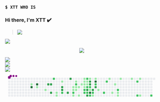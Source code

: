### `$ XTT WHO IS`

### Hi there, I'm XTT ✔️

> [![](https://visitcount.itsvg.in/api?id=lucthienphong1120&icon=0&color=6)](https://visitcount.itsvg.in/api?id=lucthienphong1120&icon=0&color=6)
<img src="https://user-images.githubusercontent.com/73097560/115834477-dbab4500-a447-11eb-908a-139a6edaec5c.gif">

<p align="center" color="#36BCF7FF"><img src="https://readme-typing-svg.herokuapp.com?lines=I'm+a+Security+Engineer;I'm+a+Full+Stack+Developer;I'm+a+Blogger"></p>

![](https://github-readme-stats.vercel.app/api?username=tongxuantrungvn&theme=default&hide_border=true&include_all_commits=true&count_private=false)<br/>
![](https://github-readme-streak-stats.herokuapp.com/?user=tongxuantrungvn&theme=default&hide_border=true)<br/>
![](https://github-readme-stats.vercel.app/api/top-langs/?username=tongxuantrungvn&theme=default&hide_border=true&include_all_commits=true&count_private=false&layout=compact)
<svg viewBox="-16 -32 880 192" width="880" height="192" xmlns="http://www.w3.org/2000/svg"><desc>Generated with https://github.com/Platane/snk</desc><style>@keyframes c0{2.92%{fill:var(--c1)}2.94%,to{fill:var(--ce)}}@keyframes c1{96.52%{fill:var(--c4)}96.54%,to{fill:var(--ce)}}@keyframes c2{95.72%{fill:var(--c4)}95.74%,to{fill:var(--ce)}}@keyframes c3{3.72%{fill:var(--c1)}3.74%,to{fill:var(--ce)}}@keyframes c4{4.79%{fill:var(--c1)}4.81%,to{fill:var(--ce)}}@keyframes c5{81.32%{fill:var(--c3)}81.34%,to{fill:var(--ce)}}@keyframes c6{81.06%{fill:var(--c3)}81.08%,to{fill:var(--ce)}}@keyframes c7{82.39%{fill:var(--c3)}82.41%,to{fill:var(--ce)}}@keyframes c8{65.86%{fill:var(--c2)}65.88%,to{fill:var(--ce)}}@keyframes c9{6.12%{fill:var(--c1)}6.14%,to{fill:var(--ce)}}@keyframes ca{6.39%{fill:var(--c1)}6.41%,to{fill:var(--ce)}}@keyframes cb{15.72%{fill:var(--c1)}15.74%,to{fill:var(--ce)}}@keyframes cc{79.72%{fill:var(--c3)}79.74%,to{fill:var(--ce)}}@keyframes cd{79.46%{fill:var(--c3)}79.48%,to{fill:var(--ce)}}@keyframes ce{63.72%{fill:var(--c2)}63.74%,to{fill:var(--ce)}}@keyframes cf{78.66%{fill:var(--c3)}78.68%,to{fill:var(--ce)}}@keyframes cg{85.59%{fill:var(--c3)}85.61%,to{fill:var(--ce)}}@keyframes ch{9.86%{fill:var(--c1)}9.88%,to{fill:var(--ce)}}@keyframes ci{10.12%{fill:var(--c1)}10.14%,to{fill:var(--ce)}}@keyframes cj{40.26%{fill:var(--c2)}40.28%,to{fill:var(--ce)}}@keyframes ck{7.99%{fill:var(--c1)}8.01%,to{fill:var(--ce)}}@keyframes cl{14.39%{fill:var(--c1)}14.41%,to{fill:var(--ce)}}@keyframes cm{41.32%{fill:var(--c2)}41.34%,to{fill:var(--ce)}}@keyframes cn{9.59%{fill:var(--c1)}9.61%,to{fill:var(--ce)}}@keyframes co{10.39%{fill:var(--c1)}10.41%,to{fill:var(--ce)}}@keyframes cp{9.32%{fill:var(--c1)}9.34%,to{fill:var(--ce)}}@keyframes cq{8.52%{fill:var(--c1)}8.54%,to{fill:var(--ce)}}@keyframes cr{13.59%{fill:var(--c1)}13.61%,to{fill:var(--ce)}}@keyframes cs{12.79%{fill:var(--c1)}12.81%,to{fill:var(--ce)}}@keyframes ct{12.52%{fill:var(--c1)}12.54%,to{fill:var(--ce)}}@keyframes cu{11.72%{fill:var(--c1)}11.74%,to{fill:var(--ce)}}@keyframes cv{11.46%{fill:var(--c1)}11.48%,to{fill:var(--ce)}}@keyframes cw{38.92%{fill:var(--c2)}38.94%,to{fill:var(--ce)}}@keyframes cx{39.19%{fill:var(--c2)}39.21%,to{fill:var(--ce)}}@keyframes cy{42.92%{fill:var(--c2)}42.94%,to{fill:var(--ce)}}@keyframes cz{12.26%{fill:var(--c1)}12.28%,to{fill:var(--ce)}}@keyframes c10{11.99%{fill:var(--c1)}12.01%,to{fill:var(--ce)}}@keyframes c11{38.39%{fill:var(--c2)}38.41%,to{fill:var(--ce)}}@keyframes c12{72.79%{fill:var(--c3)}72.81%,to{fill:var(--ce)}}@keyframes c13{72.52%{fill:var(--c2)}72.54%,to{fill:var(--ce)}}@keyframes c14{76.52%{fill:var(--c3)}76.54%,to{fill:var(--ce)}}@keyframes c15{19.19%{fill:var(--c1)}19.21%,to{fill:var(--ce)}}@keyframes c16{73.86%{fill:var(--c3)}73.88%,to{fill:var(--ce)}}@keyframes c17{73.59%{fill:var(--c3)}73.61%,to{fill:var(--ce)}}@keyframes c18{38.12%{fill:var(--c2)}38.14%,to{fill:var(--ce)}}@keyframes c19{70.39%{fill:var(--c1)}70.41%,to{fill:var(--ce)}}@keyframes c1a{89.86%{fill:var(--c4)}89.88%,to{fill:var(--ce)}}@keyframes c1b{45.86%{fill:var(--c2)}45.88%,to{fill:var(--ce)}}@keyframes c1c{70.66%{fill:var(--c3)}70.68%,to{fill:var(--ce)}}@keyframes c1d{33.59%{fill:var(--c2)}33.61%,to{fill:var(--ce)}}@keyframes c1e{33.32%{fill:var(--c1)}33.34%,to{fill:var(--ce)}}@keyframes c1f{19.72%{fill:var(--c1)}19.74%,to{fill:var(--ce)}}@keyframes c1g{88.26%{fill:var(--c4)}88.28%,to{fill:var(--ce)}}@keyframes c1h{37.32%{fill:var(--c2)}37.34%,to{fill:var(--ce)}}@keyframes c1i{74.92%{fill:var(--c3)}74.94%,to{fill:var(--ce)}}@keyframes c1j{32.26%{fill:var(--c1)}32.28%,to{fill:var(--ce)}}@keyframes c1k{34.66%{fill:var(--c2)}34.68%,to{fill:var(--ce)}}@keyframes c1l{35.99%{fill:var(--c2)}36.01%,to{fill:var(--ce)}}@keyframes c1m{21.06%{fill:var(--c1)}21.08%,to{fill:var(--ce)}}@keyframes c1n{29.06%{fill:var(--c1)}29.08%,to{fill:var(--ce)}}@keyframes c1o{30.12%{fill:var(--c1)}30.14%,to{fill:var(--ce)}}@keyframes c1p{49.06%{fill:var(--c2)}49.08%,to{fill:var(--ce)}}@keyframes c1q{28.52%{fill:var(--c1)}28.54%,to{fill:var(--ce)}}@keyframes c1r{28.26%{fill:var(--c1)}28.28%,to{fill:var(--ce)}}@keyframes c1s{22.12%{fill:var(--c1)}22.14%,to{fill:var(--ce)}}@keyframes c1t{23.19%{fill:var(--c1)}23.21%,to{fill:var(--ce)}}@keyframes c1u{55.46%{fill:var(--c2)}55.48%,to{fill:var(--ce)}}@keyframes c1v{51.46%{fill:var(--c2)}51.48%,to{fill:var(--ce)}}@keyframes c1w{23.99%{fill:var(--c1)}24.01%,to{fill:var(--ce)}}@keyframes c1x{25.59%{fill:var(--c1)}25.61%,to{fill:var(--ce)}}@keyframes c1y{52.79%{fill:var(--c2)}52.81%,to{fill:var(--ce)}}@keyframes u0{2.92%{transform:scale(0,1)}2.94%,3.72%{transform:scale(.03,1)}3.74%,4.79%{transform:scale(.06,1)}4.81%,6.12%{transform:scale(.09,1)}6.14%,6.39%{transform:scale(.12,1)}6.41%,7.99%{transform:scale(.15,1)}8.01%,8.52%{transform:scale(.18,1)}8.54%,9.32%{transform:scale(.21,1)}9.34%,9.59%{transform:scale(.24,1)}9.61%,9.86%{transform:scale(.26,1)}10.12%,9.88%{transform:scale(.29,1)}10.14%,10.39%{transform:scale(.32,1)}10.41%,11.46%{transform:scale(.35,1)}11.48%,11.72%{transform:scale(.38,1)}11.74%,11.99%{transform:scale(.41,1)}12.01%,12.26%{transform:scale(.44,1)}12.28%,12.52%{transform:scale(.47,1)}12.54%,12.79%{transform:scale(.5,1)}12.81%,13.59%{transform:scale(.53,1)}13.61%,14.39%{transform:scale(.56,1)}14.41%,15.72%{transform:scale(.59,1)}15.74%,19.19%{transform:scale(.62,1)}19.21%,19.72%{transform:scale(.65,1)}19.74%,21.06%{transform:scale(.68,1)}21.08%,22.12%{transform:scale(.71,1)}22.14%,23.19%{transform:scale(.74,1)}23.21%,23.99%{transform:scale(.76,1)}24.01%,25.59%{transform:scale(.79,1)}25.61%,28.26%{transform:scale(.82,1)}28.28%,28.52%{transform:scale(.85,1)}28.54%,29.06%{transform:scale(.88,1)}29.08%,30.12%{transform:scale(.91,1)}30.14%,32.26%{transform:scale(.94,1)}32.28%,33.32%{transform:scale(.97,1)}33.34%,to{transform:scale(1,1)}}@keyframes u1{33.59%{transform:scale(0,1)}33.61%,34.66%{transform:scale(.06,1)}34.68%,35.99%{transform:scale(.11,1)}36.01%,37.32%{transform:scale(.17,1)}37.34%,38.12%{transform:scale(.22,1)}38.14%,38.39%{transform:scale(.28,1)}38.41%,38.92%{transform:scale(.33,1)}38.94%,39.19%{transform:scale(.39,1)}39.21%,40.26%{transform:scale(.44,1)}40.28%,41.32%{transform:scale(.5,1)}41.34%,42.92%{transform:scale(.56,1)}42.94%,45.86%{transform:scale(.61,1)}45.88%,49.06%{transform:scale(.67,1)}49.08%,51.46%{transform:scale(.72,1)}51.48%,52.79%{transform:scale(.78,1)}52.81%,55.46%{transform:scale(.83,1)}55.48%,63.72%{transform:scale(.89,1)}63.74%,65.86%{transform:scale(.94,1)}65.88%,to{transform:scale(1,1)}}@keyframes u2{70.39%{transform:scale(0,1)}70.41%,to{transform:scale(1,1)}}@keyframes u3{70.66%{transform:scale(0,1)}70.68%,to{transform:scale(1,1)}}@keyframes u4{72.52%{transform:scale(0,1)}72.54%,to{transform:scale(1,1)}}@keyframes u5{72.79%{transform:scale(0,1)}72.81%,73.59%{transform:scale(.08,1)}73.61%,73.86%{transform:scale(.17,1)}73.88%,74.92%{transform:scale(.25,1)}74.94%,76.52%{transform:scale(.33,1)}76.54%,78.66%{transform:scale(.42,1)}78.68%,79.46%{transform:scale(.5,1)}79.48%,79.72%{transform:scale(.58,1)}79.74%,81.06%{transform:scale(.67,1)}81.08%,81.32%{transform:scale(.75,1)}81.34%,82.39%{transform:scale(.83,1)}82.41%,85.59%{transform:scale(.92,1)}85.61%,to{transform:scale(1,1)}}@keyframes u6{88.26%{transform:scale(0,1)}88.28%,89.86%{transform:scale(.25,1)}89.88%,95.72%{transform:scale(.5,1)}95.74%,96.52%{transform:scale(.75,1)}96.54%,to{transform:scale(1,1)}}@keyframes s0{0%,99.73%{transform:translate(0,-16px)}.27%{transform:translate(0,0)}2.4%{transform:translate(128px,0)}2.93%,96.27%{transform:translate(128px,32px)}3.2%{transform:translate(144px,32px)}3.47%{transform:translate(144px,48px)}4.53%{transform:translate(208px,48px)}4.8%{transform:translate(208px,64px)}5.87%{transform:translate(272px,64px)}6.4%{transform:translate(272px,96px)}8.53%{transform:translate(400px,96px)}9.33%{transform:translate(400px,48px)}9.87%{transform:translate(368px,48px)}10.13%,40.53%{transform:translate(368px,64px)}10.93%{transform:translate(416px,64px)}11.2%{transform:translate(416px,48px)}11.47%,38.67%,71.73%{transform:translate(432px,48px)}11.73%{transform:translate(432px,32px)}12%,42.4%,90.93%{transform:translate(448px,32px)}12.27%{transform:translate(448px,16px)}12.53%{transform:translate(432px,16px)}12.8%,43.2%{transform:translate(432px,0)}13.07%{transform:translate(416px,0)}13.6%{transform:translate(416px,32px)}13.87%{transform:translate(400px,32px)}14.13%{transform:translate(400px,16px)}15.73%{transform:translate(304px,16px)}16%{transform:translate(304px,0)}16.53%{transform:translate(336px,0)}16.8%{transform:translate(336px,-16px)}18.93%{transform:translate(464px,-16px)}19.2%{transform:translate(464px,0)}24%{transform:translate(752px,0)}25.87%{transform:translate(752px,112px)}26.4%{transform:translate(720px,112px)}26.67%{transform:translate(720px,96px)}28.27%,48.53%{transform:translate(624px,96px)}28.53%{transform:translate(624px,80px)}29.07%{transform:translate(592px,80px)}29.33%{transform:translate(592px,64px)}29.6%{transform:translate(608px,64px)}30.13%{transform:translate(608px,32px)}31.73%,37.07%,59.47%{transform:translate(512px,32px)}32.27%{transform:translate(512px,64px)}32.53%{transform:translate(496px,64px)}33.07%{transform:translate(496px,96px)}33.33%{transform:translate(480px,96px)}33.6%{transform:translate(480px,80px)}34.93%{transform:translate(560px,80px)}36%{transform:translate(560px,16px)}36.8%,59.2%{transform:translate(512px,16px)}37.6%,60%,74.4%{transform:translate(480px,32px)}37.87%,60.27%,70.93%{transform:translate(480px,48px)}39.2%,72.27%,77.07%{transform:translate(432px,80px)}40.27%{transform:translate(368px,80px)}40.8%{transform:translate(384px,64px)}41.33%{transform:translate(384px,32px)}42.93%{transform:translate(448px,0)}45.07%{transform:translate(432px,112px)}45.6%{transform:translate(464px,112px)}45.87%{transform:translate(464px,96px)}49.07%{transform:translate(624px,64px)}50.93%{transform:translate(736px,64px)}51.47%{transform:translate(736px,96px)}52.8%{transform:translate(816px,96px)}54.13%{transform:translate(816px,16px)}62.93%,67.73%{transform:translate(320px,48px)}63.47%{transform:translate(320px,80px)}64%{transform:translate(288px,80px)}65.33%{transform:translate(288px,0)}65.87%{transform:translate(256px,0)}66.4%{transform:translate(256px,32px)}67.47%{transform:translate(320px,32px)}70.13%{transform:translate(464px,48px)}70.4%,73.07%{transform:translate(464px,64px)}70.67%{transform:translate(480px,64px)}72.53%,90.13%{transform:translate(448px,80px)}72.8%{transform:translate(448px,64px)}73.87%,88.8%{transform:translate(464px,16px)}74.13%{transform:translate(480px,16px)}74.67%{transform:translate(496px,32px)}74.93%{transform:translate(496px,48px)}75.73%{transform:translate(448px,48px)}76.53%{transform:translate(448px,96px)}76.8%{transform:translate(432px,96px)}78.67%{transform:translate(336px,80px)}78.93%{transform:translate(336px,64px)}79.47%{transform:translate(304px,64px)}80%{transform:translate(304px,32px)}81.33%{transform:translate(224px,32px)}81.6%{transform:translate(224px,48px)}81.87%{transform:translate(240px,48px)}82.4%{transform:translate(240px,80px)}84.27%{transform:translate(352px,80px)}85.6%{transform:translate(352px,0)}88%{transform:translate(496px,0)}88.27%{transform:translate(496px,16px)}89.87%{transform:translate(464px,80px)}96.53%{transform:translate(128px,48px)}96.8%{transform:translate(112px,48px)}97.6%{transform:translate(112px,0)}98.4%{transform:translate(64px,0)}98.67%{transform:translate(64px,-16px)}}@keyframes s1{0%,99.73%{transform:translate(16px,-16px)}.27%{transform:translate(0,-16px)}.53%{transform:translate(0,0)}2.67%{transform:translate(128px,0)}3.2%,96.53%{transform:translate(128px,32px)}3.47%{transform:translate(144px,32px)}3.73%{transform:translate(144px,48px)}4.8%{transform:translate(208px,48px)}5.07%{transform:translate(208px,64px)}6.13%{transform:translate(272px,64px)}6.67%{transform:translate(272px,96px)}8.8%{transform:translate(400px,96px)}9.6%{transform:translate(400px,48px)}10.13%{transform:translate(368px,48px)}10.4%,40.8%{transform:translate(368px,64px)}11.2%{transform:translate(416px,64px)}11.47%{transform:translate(416px,48px)}11.73%,38.93%,72%{transform:translate(432px,48px)}12%{transform:translate(432px,32px)}12.27%,42.67%,91.2%{transform:translate(448px,32px)}12.53%{transform:translate(448px,16px)}12.8%{transform:translate(432px,16px)}13.07%,43.47%{transform:translate(432px,0)}13.33%{transform:translate(416px,0)}13.87%{transform:translate(416px,32px)}14.13%{transform:translate(400px,32px)}14.4%{transform:translate(400px,16px)}16%{transform:translate(304px,16px)}16.27%{transform:translate(304px,0)}16.8%{transform:translate(336px,0)}17.07%{transform:translate(336px,-16px)}19.2%{transform:translate(464px,-16px)}19.47%{transform:translate(464px,0)}24.27%{transform:translate(752px,0)}26.13%{transform:translate(752px,112px)}26.67%{transform:translate(720px,112px)}26.93%{transform:translate(720px,96px)}28.53%,48.8%{transform:translate(624px,96px)}28.8%{transform:translate(624px,80px)}29.33%{transform:translate(592px,80px)}29.6%{transform:translate(592px,64px)}29.87%{transform:translate(608px,64px)}30.4%{transform:translate(608px,32px)}32%,37.33%,59.73%{transform:translate(512px,32px)}32.53%{transform:translate(512px,64px)}32.8%{transform:translate(496px,64px)}33.33%{transform:translate(496px,96px)}33.6%{transform:translate(480px,96px)}33.87%{transform:translate(480px,80px)}35.2%{transform:translate(560px,80px)}36.27%{transform:translate(560px,16px)}37.07%,59.47%{transform:translate(512px,16px)}37.87%,60.27%,74.67%{transform:translate(480px,32px)}38.13%,60.53%,71.2%{transform:translate(480px,48px)}39.47%,72.53%,77.33%{transform:translate(432px,80px)}40.53%{transform:translate(368px,80px)}41.07%{transform:translate(384px,64px)}41.6%{transform:translate(384px,32px)}43.2%{transform:translate(448px,0)}45.33%{transform:translate(432px,112px)}45.87%{transform:translate(464px,112px)}46.13%{transform:translate(464px,96px)}49.33%{transform:translate(624px,64px)}51.2%{transform:translate(736px,64px)}51.73%{transform:translate(736px,96px)}53.07%{transform:translate(816px,96px)}54.4%{transform:translate(816px,16px)}63.2%,68%{transform:translate(320px,48px)}63.73%{transform:translate(320px,80px)}64.27%{transform:translate(288px,80px)}65.6%{transform:translate(288px,0)}66.13%{transform:translate(256px,0)}66.67%{transform:translate(256px,32px)}67.73%{transform:translate(320px,32px)}70.4%{transform:translate(464px,48px)}70.67%,73.33%{transform:translate(464px,64px)}70.93%{transform:translate(480px,64px)}72.8%,90.4%{transform:translate(448px,80px)}73.07%{transform:translate(448px,64px)}74.13%,89.07%{transform:translate(464px,16px)}74.4%{transform:translate(480px,16px)}74.93%{transform:translate(496px,32px)}75.2%{transform:translate(496px,48px)}76%{transform:translate(448px,48px)}76.8%{transform:translate(448px,96px)}77.07%{transform:translate(432px,96px)}78.93%{transform:translate(336px,80px)}79.2%{transform:translate(336px,64px)}79.73%{transform:translate(304px,64px)}80.27%{transform:translate(304px,32px)}81.6%{transform:translate(224px,32px)}81.87%{transform:translate(224px,48px)}82.13%{transform:translate(240px,48px)}82.67%{transform:translate(240px,80px)}84.53%{transform:translate(352px,80px)}85.87%{transform:translate(352px,0)}88.27%{transform:translate(496px,0)}88.53%{transform:translate(496px,16px)}90.13%{transform:translate(464px,80px)}96.8%{transform:translate(128px,48px)}97.07%{transform:translate(112px,48px)}97.87%{transform:translate(112px,0)}98.67%{transform:translate(64px,0)}98.93%{transform:translate(64px,-16px)}}@keyframes s2{0%,99.73%{transform:translate(32px,-16px)}.53%{transform:translate(0,-16px)}.8%{transform:translate(0,0)}2.93%{transform:translate(128px,0)}3.47%,96.8%{transform:translate(128px,32px)}3.73%{transform:translate(144px,32px)}4%{transform:translate(144px,48px)}5.07%{transform:translate(208px,48px)}5.33%{transform:translate(208px,64px)}6.4%{transform:translate(272px,64px)}6.93%{transform:translate(272px,96px)}9.07%{transform:translate(400px,96px)}9.87%{transform:translate(400px,48px)}10.4%{transform:translate(368px,48px)}10.67%,41.07%{transform:translate(368px,64px)}11.47%{transform:translate(416px,64px)}11.73%{transform:translate(416px,48px)}12%,39.2%,72.27%{transform:translate(432px,48px)}12.27%{transform:translate(432px,32px)}12.53%,42.93%,91.47%{transform:translate(448px,32px)}12.8%{transform:translate(448px,16px)}13.07%{transform:translate(432px,16px)}13.33%,43.73%{transform:translate(432px,0)}13.6%{transform:translate(416px,0)}14.13%{transform:translate(416px,32px)}14.4%{transform:translate(400px,32px)}14.67%{transform:translate(400px,16px)}16.27%{transform:translate(304px,16px)}16.53%{transform:translate(304px,0)}17.07%{transform:translate(336px,0)}17.33%{transform:translate(336px,-16px)}19.47%{transform:translate(464px,-16px)}19.73%{transform:translate(464px,0)}24.53%{transform:translate(752px,0)}26.4%{transform:translate(752px,112px)}26.93%{transform:translate(720px,112px)}27.2%{transform:translate(720px,96px)}28.8%,49.07%{transform:translate(624px,96px)}29.07%{transform:translate(624px,80px)}29.6%{transform:translate(592px,80px)}29.87%{transform:translate(592px,64px)}30.13%{transform:translate(608px,64px)}30.67%{transform:translate(608px,32px)}32.27%,37.6%,60%{transform:translate(512px,32px)}32.8%{transform:translate(512px,64px)}33.07%{transform:translate(496px,64px)}33.6%{transform:translate(496px,96px)}33.87%{transform:translate(480px,96px)}34.13%{transform:translate(480px,80px)}35.47%{transform:translate(560px,80px)}36.53%{transform:translate(560px,16px)}37.33%,59.73%{transform:translate(512px,16px)}38.13%,60.53%,74.93%{transform:translate(480px,32px)}38.4%,60.8%,71.47%{transform:translate(480px,48px)}39.73%,72.8%,77.6%{transform:translate(432px,80px)}40.8%{transform:translate(368px,80px)}41.33%{transform:translate(384px,64px)}41.87%{transform:translate(384px,32px)}43.47%{transform:translate(448px,0)}45.6%{transform:translate(432px,112px)}46.13%{transform:translate(464px,112px)}46.4%{transform:translate(464px,96px)}49.6%{transform:translate(624px,64px)}51.47%{transform:translate(736px,64px)}52%{transform:translate(736px,96px)}53.33%{transform:translate(816px,96px)}54.67%{transform:translate(816px,16px)}63.47%,68.27%{transform:translate(320px,48px)}64%{transform:translate(320px,80px)}64.53%{transform:translate(288px,80px)}65.87%{transform:translate(288px,0)}66.4%{transform:translate(256px,0)}66.93%{transform:translate(256px,32px)}68%{transform:translate(320px,32px)}70.67%{transform:translate(464px,48px)}70.93%,73.6%{transform:translate(464px,64px)}71.2%{transform:translate(480px,64px)}73.07%,90.67%{transform:translate(448px,80px)}73.33%{transform:translate(448px,64px)}74.4%,89.33%{transform:translate(464px,16px)}74.67%{transform:translate(480px,16px)}75.2%{transform:translate(496px,32px)}75.47%{transform:translate(496px,48px)}76.27%{transform:translate(448px,48px)}77.07%{transform:translate(448px,96px)}77.33%{transform:translate(432px,96px)}79.2%{transform:translate(336px,80px)}79.47%{transform:translate(336px,64px)}80%{transform:translate(304px,64px)}80.53%{transform:translate(304px,32px)}81.87%{transform:translate(224px,32px)}82.13%{transform:translate(224px,48px)}82.4%{transform:translate(240px,48px)}82.93%{transform:translate(240px,80px)}84.8%{transform:translate(352px,80px)}86.13%{transform:translate(352px,0)}88.53%{transform:translate(496px,0)}88.8%{transform:translate(496px,16px)}90.4%{transform:translate(464px,80px)}97.07%{transform:translate(128px,48px)}97.33%{transform:translate(112px,48px)}98.13%{transform:translate(112px,0)}98.93%{transform:translate(64px,0)}99.2%{transform:translate(64px,-16px)}}@keyframes s3{0%,99.73%{transform:translate(48px,-16px)}.8%{transform:translate(0,-16px)}1.07%{transform:translate(0,0)}3.2%{transform:translate(128px,0)}3.73%,97.07%{transform:translate(128px,32px)}4%{transform:translate(144px,32px)}4.27%{transform:translate(144px,48px)}5.33%{transform:translate(208px,48px)}5.6%{transform:translate(208px,64px)}6.67%{transform:translate(272px,64px)}7.2%{transform:translate(272px,96px)}9.33%{transform:translate(400px,96px)}10.13%{transform:translate(400px,48px)}10.67%{transform:translate(368px,48px)}10.93%,41.33%{transform:translate(368px,64px)}11.73%{transform:translate(416px,64px)}12%{transform:translate(416px,48px)}12.27%,39.47%,72.53%{transform:translate(432px,48px)}12.53%{transform:translate(432px,32px)}12.8%,43.2%,91.73%{transform:translate(448px,32px)}13.07%{transform:translate(448px,16px)}13.33%{transform:translate(432px,16px)}13.6%,44%{transform:translate(432px,0)}13.87%{transform:translate(416px,0)}14.4%{transform:translate(416px,32px)}14.67%{transform:translate(400px,32px)}14.93%{transform:translate(400px,16px)}16.53%{transform:translate(304px,16px)}16.8%{transform:translate(304px,0)}17.33%{transform:translate(336px,0)}17.6%{transform:translate(336px,-16px)}19.73%{transform:translate(464px,-16px)}20%{transform:translate(464px,0)}24.8%{transform:translate(752px,0)}26.67%{transform:translate(752px,112px)}27.2%{transform:translate(720px,112px)}27.47%{transform:translate(720px,96px)}29.07%,49.33%{transform:translate(624px,96px)}29.33%{transform:translate(624px,80px)}29.87%{transform:translate(592px,80px)}30.13%{transform:translate(592px,64px)}30.4%{transform:translate(608px,64px)}30.93%{transform:translate(608px,32px)}32.53%,37.87%,60.27%{transform:translate(512px,32px)}33.07%{transform:translate(512px,64px)}33.33%{transform:translate(496px,64px)}33.87%{transform:translate(496px,96px)}34.13%{transform:translate(480px,96px)}34.4%{transform:translate(480px,80px)}35.73%{transform:translate(560px,80px)}36.8%{transform:translate(560px,16px)}37.6%,60%{transform:translate(512px,16px)}38.4%,60.8%,75.2%{transform:translate(480px,32px)}38.67%,61.07%,71.73%{transform:translate(480px,48px)}40%,73.07%,77.87%{transform:translate(432px,80px)}41.07%{transform:translate(368px,80px)}41.6%{transform:translate(384px,64px)}42.13%{transform:translate(384px,32px)}43.73%{transform:translate(448px,0)}45.87%{transform:translate(432px,112px)}46.4%{transform:translate(464px,112px)}46.67%{transform:translate(464px,96px)}49.87%{transform:translate(624px,64px)}51.73%{transform:translate(736px,64px)}52.27%{transform:translate(736px,96px)}53.6%{transform:translate(816px,96px)}54.93%{transform:translate(816px,16px)}63.73%,68.53%{transform:translate(320px,48px)}64.27%{transform:translate(320px,80px)}64.8%{transform:translate(288px,80px)}66.13%{transform:translate(288px,0)}66.67%{transform:translate(256px,0)}67.2%{transform:translate(256px,32px)}68.27%{transform:translate(320px,32px)}70.93%{transform:translate(464px,48px)}71.2%,73.87%{transform:translate(464px,64px)}71.47%{transform:translate(480px,64px)}73.33%,90.93%{transform:translate(448px,80px)}73.6%{transform:translate(448px,64px)}74.67%,89.6%{transform:translate(464px,16px)}74.93%{transform:translate(480px,16px)}75.47%{transform:translate(496px,32px)}75.73%{transform:translate(496px,48px)}76.53%{transform:translate(448px,48px)}77.33%{transform:translate(448px,96px)}77.6%{transform:translate(432px,96px)}79.47%{transform:translate(336px,80px)}79.73%{transform:translate(336px,64px)}80.27%{transform:translate(304px,64px)}80.8%{transform:translate(304px,32px)}82.13%{transform:translate(224px,32px)}82.4%{transform:translate(224px,48px)}82.67%{transform:translate(240px,48px)}83.2%{transform:translate(240px,80px)}85.07%{transform:translate(352px,80px)}86.4%{transform:translate(352px,0)}88.8%{transform:translate(496px,0)}89.07%{transform:translate(496px,16px)}90.67%{transform:translate(464px,80px)}97.33%{transform:translate(128px,48px)}97.6%{transform:translate(112px,48px)}98.4%{transform:translate(112px,0)}99.2%{transform:translate(64px,0)}99.47%{transform:translate(64px,-16px)}}:root{--cb:#1b1f230a;--cs:purple;--ce:#ebedf0;--c0:#ebedf0;--c1:#9be9a8;--c2:#40c463;--c3:#30a14e;--c4:#216e39}@media (prefers-color-scheme:dark){:root{--cb:#1b1f230a;--cs:purple;--ce:#161b22;--c1:#01311f;--c2:#034525;--c3:#0f6d31;--c4:#00c647}}.c{shape-rendering:geometricPrecision;fill:var(--ce);stroke-width:1px;stroke:var(--cb);animation:none 37500ms linear infinite}.c.c0{fill:var(--c1);animation-name:c0}.c.c1,.c.c2{fill:var(--c4);animation-name:c1}.c.c2{animation-name:c2}.c.c3,.c.c4{fill:var(--c1);animation-name:c3}.c.c4{animation-name:c4}.c.c5,.c.c6,.c.c7{fill:var(--c3);animation-name:c5}.c.c6,.c.c7{animation-name:c6}.c.c7{animation-name:c7}.c.c8{fill:var(--c2);animation-name:c8}.c.c9,.c.ca,.c.cb{fill:var(--c1);animation-name:c9}.c.ca,.c.cb{animation-name:ca}.c.cb{animation-name:cb}.c.cc,.c.cd{fill:var(--c3);animation-name:cc}.c.cd{animation-name:cd}.c.ce{fill:var(--c2);animation-name:ce}.c.cf,.c.cg{fill:var(--c3);animation-name:cf}.c.cg{animation-name:cg}.c.ch,.c.ci{fill:var(--c1);animation-name:ch}.c.ci{animation-name:ci}.c.cj{fill:var(--c2);animation-name:cj}.c.ck,.c.cl{fill:var(--c1);animation-name:ck}.c.cl{animation-name:cl}.c.cm{fill:var(--c2);animation-name:cm}.c.cn,.c.co,.c.cp{fill:var(--c1);animation-name:cn}.c.co,.c.cp{animation-name:co}.c.cp{animation-name:cp}.c.cq,.c.cr,.c.cs{fill:var(--c1);animation-name:cq}.c.cr,.c.cs{animation-name:cr}.c.cs{animation-name:cs}.c.ct,.c.cu,.c.cv{fill:var(--c1);animation-name:ct}.c.cu,.c.cv{animation-name:cu}.c.cv{animation-name:cv}.c.cw,.c.cx,.c.cy{fill:var(--c2);animation-name:cw}.c.cx,.c.cy{animation-name:cx}.c.cy{animation-name:cy}.c.c10,.c.cz{fill:var(--c1);animation-name:cz}.c.c10{animation-name:c10}.c.c11{fill:var(--c2);animation-name:c11}.c.c12{fill:var(--c3);animation-name:c12}.c.c13{fill:var(--c2);animation-name:c13}.c.c14{fill:var(--c3);animation-name:c14}.c.c15{fill:var(--c1);animation-name:c15}.c.c16,.c.c17{fill:var(--c3);animation-name:c16}.c.c17{animation-name:c17}.c.c18{fill:var(--c2);animation-name:c18}.c.c19{fill:var(--c1);animation-name:c19}.c.c1a{fill:var(--c4);animation-name:c1a}.c.c1b{fill:var(--c2);animation-name:c1b}.c.c1c{fill:var(--c3);animation-name:c1c}.c.c1d{fill:var(--c2);animation-name:c1d}.c.c1e,.c.c1f{fill:var(--c1);animation-name:c1e}.c.c1f{animation-name:c1f}.c.c1g{fill:var(--c4);animation-name:c1g}.c.c1h{fill:var(--c2);animation-name:c1h}.c.c1i{fill:var(--c3);animation-name:c1i}.c.c1j{fill:var(--c1);animation-name:c1j}.c.c1k,.c.c1l{fill:var(--c2);animation-name:c1k}.c.c1l{animation-name:c1l}.c.c1m,.c.c1n,.c.c1o{fill:var(--c1);animation-name:c1m}.c.c1n,.c.c1o{animation-name:c1n}.c.c1o{animation-name:c1o}.c.c1p{fill:var(--c2);animation-name:c1p}.c.c1q{fill:var(--c1);animation-name:c1q}.c.c1r,.c.c1s,.c.c1t{fill:var(--c1);animation-name:c1r}.c.c1s,.c.c1t{animation-name:c1s}.c.c1t{animation-name:c1t}.c.c1u,.c.c1v{fill:var(--c2);animation-name:c1u}.c.c1v{animation-name:c1v}.c.c1w,.c.c1x{fill:var(--c1);animation-name:c1w}.c.c1x{animation-name:c1x}.c.c1y{fill:var(--c2);animation-name:c1y}.s,.u{animation:none linear 37500ms infinite}.u,.u.u0{transform-origin:0 0}.u{transform:scale(0,1)}.u.u0{fill:var(--c1);animation-name:u0}.u.u1{fill:var(--c2);animation-name:u1;transform-origin:406.1px 0}.u.u2{fill:var(--c1);animation-name:u2;transform-origin:621.1px 0}.u.u3{fill:var(--c3);animation-name:u3;transform-origin:633px 0}.u.u4{fill:var(--c2);animation-name:u4;transform-origin:645px 0}.u.u5{fill:var(--c3);animation-name:u5;transform-origin:656.9px 0}.u.u6{fill:var(--c4);animation-name:u6;transform-origin:800.2px 0}.s{shape-rendering:geometricPrecision;fill:var(--cs)}.s.s0{transform:translate(0,-16px);animation-name:s0}.s.s1{transform:translate(16px,-16px);animation-name:s1}.s.s2{transform:translate(32px,-16px);animation-name:s2}.s.s3{transform:translate(48px,-16px);animation-name:s3}</style><rect class="c" x="2" y="2" rx="2" ry="2" width="12" height="12"/><rect class="c" x="2" y="18" rx="2" ry="2" width="12" height="12"/><rect class="c" x="2" y="34" rx="2" ry="2" width="12" height="12"/><rect class="c" x="2" y="50" rx="2" ry="2" width="12" height="12"/><rect class="c" x="2" y="66" rx="2" ry="2" width="12" height="12"/><rect class="c" x="2" y="82" rx="2" ry="2" width="12" height="12"/><rect class="c" x="2" y="98" rx="2" ry="2" width="12" height="12"/><rect class="c" x="18" y="2" rx="2" ry="2" width="12" height="12"/><rect class="c" x="18" y="18" rx="2" ry="2" width="12" height="12"/><rect class="c" x="18" y="34" rx="2" ry="2" width="12" height="12"/><rect class="c" x="18" y="50" rx="2" ry="2" width="12" height="12"/><rect class="c" x="18" y="66" rx="2" ry="2" width="12" height="12"/><rect class="c" x="18" y="82" rx="2" ry="2" width="12" height="12"/><rect class="c" x="18" y="98" rx="2" ry="2" width="12" height="12"/><rect class="c" x="34" y="2" rx="2" ry="2" width="12" height="12"/><rect class="c" x="34" y="18" rx="2" ry="2" width="12" height="12"/><rect class="c" x="34" y="34" rx="2" ry="2" width="12" height="12"/><rect class="c" x="34" y="50" rx="2" ry="2" width="12" height="12"/><rect class="c" x="34" y="66" rx="2" ry="2" width="12" height="12"/><rect class="c" x="34" y="82" rx="2" ry="2" width="12" height="12"/><rect class="c" x="34" y="98" rx="2" ry="2" width="12" height="12"/><rect class="c" x="50" y="2" rx="2" ry="2" width="12" height="12"/><rect class="c" x="50" y="18" rx="2" ry="2" width="12" height="12"/><rect class="c" x="50" y="34" rx="2" ry="2" width="12" height="12"/><rect class="c" x="50" y="50" rx="2" ry="2" width="12" height="12"/><rect class="c" x="50" y="66" rx="2" ry="2" width="12" height="12"/><rect class="c" x="50" y="82" rx="2" ry="2" width="12" height="12"/><rect class="c" x="50" y="98" rx="2" ry="2" width="12" height="12"/><rect class="c" x="66" y="2" rx="2" ry="2" width="12" height="12"/><rect class="c" x="66" y="18" rx="2" ry="2" width="12" height="12"/><rect class="c" x="66" y="34" rx="2" ry="2" width="12" height="12"/><rect class="c" x="66" y="50" rx="2" ry="2" width="12" height="12"/><rect class="c" x="66" y="66" rx="2" ry="2" width="12" height="12"/><rect class="c" x="66" y="82" rx="2" ry="2" width="12" height="12"/><rect class="c" x="66" y="98" rx="2" ry="2" width="12" height="12"/><rect class="c" x="82" y="2" rx="2" ry="2" width="12" height="12"/><rect class="c" x="82" y="18" rx="2" ry="2" width="12" height="12"/><rect class="c" x="82" y="34" rx="2" ry="2" width="12" height="12"/><rect class="c" x="82" y="50" rx="2" ry="2" width="12" height="12"/><rect class="c" x="82" y="66" rx="2" ry="2" width="12" height="12"/><rect class="c" x="82" y="82" rx="2" ry="2" width="12" height="12"/><rect class="c" x="82" y="98" rx="2" ry="2" width="12" height="12"/><rect class="c" x="98" y="2" rx="2" ry="2" width="12" height="12"/><rect class="c" x="98" y="18" rx="2" ry="2" width="12" height="12"/><rect class="c" x="98" y="34" rx="2" ry="2" width="12" height="12"/><rect class="c" x="98" y="50" rx="2" ry="2" width="12" height="12"/><rect class="c" x="98" y="66" rx="2" ry="2" width="12" height="12"/><rect class="c" x="98" y="82" rx="2" ry="2" width="12" height="12"/><rect class="c" x="98" y="98" rx="2" ry="2" width="12" height="12"/><rect class="c" x="114" y="2" rx="2" ry="2" width="12" height="12"/><rect class="c" x="114" y="18" rx="2" ry="2" width="12" height="12"/><rect class="c" x="114" y="34" rx="2" ry="2" width="12" height="12"/><rect class="c" x="114" y="50" rx="2" ry="2" width="12" height="12"/><rect class="c" x="114" y="66" rx="2" ry="2" width="12" height="12"/><rect class="c" x="114" y="82" rx="2" ry="2" width="12" height="12"/><rect class="c" x="114" y="98" rx="2" ry="2" width="12" height="12"/><rect class="c" x="130" y="2" rx="2" ry="2" width="12" height="12"/><rect class="c" x="130" y="18" rx="2" ry="2" width="12" height="12"/><rect class="c c0" x="130" y="34" rx="2" ry="2" width="12" height="12"/><rect class="c c1" x="130" y="50" rx="2" ry="2" width="12" height="12"/><rect class="c" x="130" y="66" rx="2" ry="2" width="12" height="12"/><rect class="c" x="130" y="82" rx="2" ry="2" width="12" height="12"/><rect class="c" x="130" y="98" rx="2" ry="2" width="12" height="12"/><rect class="c" x="146" y="2" rx="2" ry="2" width="12" height="12"/><rect class="c" x="146" y="18" rx="2" ry="2" width="12" height="12"/><rect class="c" x="146" y="34" rx="2" ry="2" width="12" height="12"/><rect class="c" x="146" y="50" rx="2" ry="2" width="12" height="12"/><rect class="c" x="146" y="66" rx="2" ry="2" width="12" height="12"/><rect class="c" x="146" y="82" rx="2" ry="2" width="12" height="12"/><rect class="c" x="146" y="98" rx="2" ry="2" width="12" height="12"/><rect class="c" x="162" y="2" rx="2" ry="2" width="12" height="12"/><rect class="c" x="162" y="18" rx="2" ry="2" width="12" height="12"/><rect class="c c2" x="162" y="34" rx="2" ry="2" width="12" height="12"/><rect class="c c3" x="162" y="50" rx="2" ry="2" width="12" height="12"/><rect class="c" x="162" y="66" rx="2" ry="2" width="12" height="12"/><rect class="c" x="162" y="82" rx="2" ry="2" width="12" height="12"/><rect class="c" x="162" y="98" rx="2" ry="2" width="12" height="12"/><rect class="c" x="178" y="2" rx="2" ry="2" width="12" height="12"/><rect class="c" x="178" y="18" rx="2" ry="2" width="12" height="12"/><rect class="c" x="178" y="34" rx="2" ry="2" width="12" height="12"/><rect class="c" x="178" y="50" rx="2" ry="2" width="12" height="12"/><rect class="c" x="178" y="66" rx="2" ry="2" width="12" height="12"/><rect class="c" x="178" y="82" rx="2" ry="2" width="12" height="12"/><rect class="c" x="178" y="98" rx="2" ry="2" width="12" height="12"/><rect class="c" x="194" y="2" rx="2" ry="2" width="12" height="12"/><rect class="c" x="194" y="18" rx="2" ry="2" width="12" height="12"/><rect class="c" x="194" y="34" rx="2" ry="2" width="12" height="12"/><rect class="c" x="194" y="50" rx="2" ry="2" width="12" height="12"/><rect class="c" x="194" y="66" rx="2" ry="2" width="12" height="12"/><rect class="c" x="194" y="82" rx="2" ry="2" width="12" height="12"/><rect class="c" x="194" y="98" rx="2" ry="2" width="12" height="12"/><rect class="c" x="210" y="2" rx="2" ry="2" width="12" height="12"/><rect class="c" x="210" y="18" rx="2" ry="2" width="12" height="12"/><rect class="c" x="210" y="34" rx="2" ry="2" width="12" height="12"/><rect class="c" x="210" y="50" rx="2" ry="2" width="12" height="12"/><rect class="c c4" x="210" y="66" rx="2" ry="2" width="12" height="12"/><rect class="c" x="210" y="82" rx="2" ry="2" width="12" height="12"/><rect class="c" x="210" y="98" rx="2" ry="2" width="12" height="12"/><rect class="c" x="226" y="2" rx="2" ry="2" width="12" height="12"/><rect class="c" x="226" y="18" rx="2" ry="2" width="12" height="12"/><rect class="c c5" x="226" y="34" rx="2" ry="2" width="12" height="12"/><rect class="c" x="226" y="50" rx="2" ry="2" width="12" height="12"/><rect class="c" x="226" y="66" rx="2" ry="2" width="12" height="12"/><rect class="c" x="226" y="82" rx="2" ry="2" width="12" height="12"/><rect class="c" x="226" y="98" rx="2" ry="2" width="12" height="12"/><rect class="c" x="242" y="2" rx="2" ry="2" width="12" height="12"/><rect class="c" x="242" y="18" rx="2" ry="2" width="12" height="12"/><rect class="c c6" x="242" y="34" rx="2" ry="2" width="12" height="12"/><rect class="c" x="242" y="50" rx="2" ry="2" width="12" height="12"/><rect class="c" x="242" y="66" rx="2" ry="2" width="12" height="12"/><rect class="c c7" x="242" y="82" rx="2" ry="2" width="12" height="12"/><rect class="c" x="242" y="98" rx="2" ry="2" width="12" height="12"/><rect class="c c8" x="258" y="2" rx="2" ry="2" width="12" height="12"/><rect class="c" x="258" y="18" rx="2" ry="2" width="12" height="12"/><rect class="c" x="258" y="34" rx="2" ry="2" width="12" height="12"/><rect class="c" x="258" y="50" rx="2" ry="2" width="12" height="12"/><rect class="c" x="258" y="66" rx="2" ry="2" width="12" height="12"/><rect class="c" x="258" y="82" rx="2" ry="2" width="12" height="12"/><rect class="c" x="258" y="98" rx="2" ry="2" width="12" height="12"/><rect class="c" x="274" y="2" rx="2" ry="2" width="12" height="12"/><rect class="c" x="274" y="18" rx="2" ry="2" width="12" height="12"/><rect class="c" x="274" y="34" rx="2" ry="2" width="12" height="12"/><rect class="c" x="274" y="50" rx="2" ry="2" width="12" height="12"/><rect class="c" x="274" y="66" rx="2" ry="2" width="12" height="12"/><rect class="c c9" x="274" y="82" rx="2" ry="2" width="12" height="12"/><rect class="c ca" x="274" y="98" rx="2" ry="2" width="12" height="12"/><rect class="c" x="290" y="2" rx="2" ry="2" width="12" height="12"/><rect class="c" x="290" y="18" rx="2" ry="2" width="12" height="12"/><rect class="c" x="290" y="34" rx="2" ry="2" width="12" height="12"/><rect class="c" x="290" y="50" rx="2" ry="2" width="12" height="12"/><rect class="c" x="290" y="66" rx="2" ry="2" width="12" height="12"/><rect class="c" x="290" y="82" rx="2" ry="2" width="12" height="12"/><rect class="c" x="290" y="98" rx="2" ry="2" width="12" height="12"/><rect class="c" x="306" y="2" rx="2" ry="2" width="12" height="12"/><rect class="c cb" x="306" y="18" rx="2" ry="2" width="12" height="12"/><rect class="c" x="306" y="34" rx="2" ry="2" width="12" height="12"/><rect class="c cc" x="306" y="50" rx="2" ry="2" width="12" height="12"/><rect class="c cd" x="306" y="66" rx="2" ry="2" width="12" height="12"/><rect class="c ce" x="306" y="82" rx="2" ry="2" width="12" height="12"/><rect class="c" x="306" y="98" rx="2" ry="2" width="12" height="12"/><rect class="c" x="322" y="2" rx="2" ry="2" width="12" height="12"/><rect class="c" x="322" y="18" rx="2" ry="2" width="12" height="12"/><rect class="c" x="322" y="34" rx="2" ry="2" width="12" height="12"/><rect class="c" x="322" y="50" rx="2" ry="2" width="12" height="12"/><rect class="c" x="322" y="66" rx="2" ry="2" width="12" height="12"/><rect class="c" x="322" y="82" rx="2" ry="2" width="12" height="12"/><rect class="c" x="322" y="98" rx="2" ry="2" width="12" height="12"/><rect class="c" x="338" y="2" rx="2" ry="2" width="12" height="12"/><rect class="c" x="338" y="18" rx="2" ry="2" width="12" height="12"/><rect class="c" x="338" y="34" rx="2" ry="2" width="12" height="12"/><rect class="c" x="338" y="50" rx="2" ry="2" width="12" height="12"/><rect class="c" x="338" y="66" rx="2" ry="2" width="12" height="12"/><rect class="c cf" x="338" y="82" rx="2" ry="2" width="12" height="12"/><rect class="c" x="338" y="98" rx="2" ry="2" width="12" height="12"/><rect class="c cg" x="354" y="2" rx="2" ry="2" width="12" height="12"/><rect class="c" x="354" y="18" rx="2" ry="2" width="12" height="12"/><rect class="c" x="354" y="34" rx="2" ry="2" width="12" height="12"/><rect class="c" x="354" y="50" rx="2" ry="2" width="12" height="12"/><rect class="c" x="354" y="66" rx="2" ry="2" width="12" height="12"/><rect class="c" x="354" y="82" rx="2" ry="2" width="12" height="12"/><rect class="c" x="354" y="98" rx="2" ry="2" width="12" height="12"/><rect class="c" x="370" y="2" rx="2" ry="2" width="12" height="12"/><rect class="c" x="370" y="18" rx="2" ry="2" width="12" height="12"/><rect class="c" x="370" y="34" rx="2" ry="2" width="12" height="12"/><rect class="c ch" x="370" y="50" rx="2" ry="2" width="12" height="12"/><rect class="c ci" x="370" y="66" rx="2" ry="2" width="12" height="12"/><rect class="c cj" x="370" y="82" rx="2" ry="2" width="12" height="12"/><rect class="c ck" x="370" y="98" rx="2" ry="2" width="12" height="12"/><rect class="c" x="386" y="2" rx="2" ry="2" width="12" height="12"/><rect class="c cl" x="386" y="18" rx="2" ry="2" width="12" height="12"/><rect class="c cm" x="386" y="34" rx="2" ry="2" width="12" height="12"/><rect class="c cn" x="386" y="50" rx="2" ry="2" width="12" height="12"/><rect class="c co" x="386" y="66" rx="2" ry="2" width="12" height="12"/><rect class="c" x="386" y="82" rx="2" ry="2" width="12" height="12"/><rect class="c" x="386" y="98" rx="2" ry="2" width="12" height="12"/><rect class="c" x="402" y="2" rx="2" ry="2" width="12" height="12"/><rect class="c" x="402" y="18" rx="2" ry="2" width="12" height="12"/><rect class="c" x="402" y="34" rx="2" ry="2" width="12" height="12"/><rect class="c cp" x="402" y="50" rx="2" ry="2" width="12" height="12"/><rect class="c" x="402" y="66" rx="2" ry="2" width="12" height="12"/><rect class="c" x="402" y="82" rx="2" ry="2" width="12" height="12"/><rect class="c cq" x="402" y="98" rx="2" ry="2" width="12" height="12"/><rect class="c" x="418" y="2" rx="2" ry="2" width="12" height="12"/><rect class="c" x="418" y="18" rx="2" ry="2" width="12" height="12"/><rect class="c cr" x="418" y="34" rx="2" ry="2" width="12" height="12"/><rect class="c" x="418" y="50" rx="2" ry="2" width="12" height="12"/><rect class="c" x="418" y="66" rx="2" ry="2" width="12" height="12"/><rect class="c" x="418" y="82" rx="2" ry="2" width="12" height="12"/><rect class="c" x="418" y="98" rx="2" ry="2" width="12" height="12"/><rect class="c cs" x="434" y="2" rx="2" ry="2" width="12" height="12"/><rect class="c ct" x="434" y="18" rx="2" ry="2" width="12" height="12"/><rect class="c cu" x="434" y="34" rx="2" ry="2" width="12" height="12"/><rect class="c cv" x="434" y="50" rx="2" ry="2" width="12" height="12"/><rect class="c cw" x="434" y="66" rx="2" ry="2" width="12" height="12"/><rect class="c cx" x="434" y="82" rx="2" ry="2" width="12" height="12"/><rect class="c" x="434" y="98" rx="2" ry="2" width="12" height="12"/><rect class="c cy" x="450" y="2" rx="2" ry="2" width="12" height="12"/><rect class="c cz" x="450" y="18" rx="2" ry="2" width="12" height="12"/><rect class="c c10" x="450" y="34" rx="2" ry="2" width="12" height="12"/><rect class="c c11" x="450" y="50" rx="2" ry="2" width="12" height="12"/><rect class="c c12" x="450" y="66" rx="2" ry="2" width="12" height="12"/><rect class="c c13" x="450" y="82" rx="2" ry="2" width="12" height="12"/><rect class="c c14" x="450" y="98" rx="2" ry="2" width="12" height="12"/><rect class="c c15" x="466" y="2" rx="2" ry="2" width="12" height="12"/><rect class="c c16" x="466" y="18" rx="2" ry="2" width="12" height="12"/><rect class="c c17" x="466" y="34" rx="2" ry="2" width="12" height="12"/><rect class="c c18" x="466" y="50" rx="2" ry="2" width="12" height="12"/><rect class="c c19" x="466" y="66" rx="2" ry="2" width="12" height="12"/><rect class="c c1a" x="466" y="82" rx="2" ry="2" width="12" height="12"/><rect class="c c1b" x="466" y="98" rx="2" ry="2" width="12" height="12"/><rect class="c" x="482" y="2" rx="2" ry="2" width="12" height="12"/><rect class="c" x="482" y="18" rx="2" ry="2" width="12" height="12"/><rect class="c" x="482" y="34" rx="2" ry="2" width="12" height="12"/><rect class="c" x="482" y="50" rx="2" ry="2" width="12" height="12"/><rect class="c c1c" x="482" y="66" rx="2" ry="2" width="12" height="12"/><rect class="c c1d" x="482" y="82" rx="2" ry="2" width="12" height="12"/><rect class="c c1e" x="482" y="98" rx="2" ry="2" width="12" height="12"/><rect class="c c1f" x="498" y="2" rx="2" ry="2" width="12" height="12"/><rect class="c c1g" x="498" y="18" rx="2" ry="2" width="12" height="12"/><rect class="c c1h" x="498" y="34" rx="2" ry="2" width="12" height="12"/><rect class="c c1i" x="498" y="50" rx="2" ry="2" width="12" height="12"/><rect class="c" x="498" y="66" rx="2" ry="2" width="12" height="12"/><rect class="c" x="498" y="82" rx="2" ry="2" width="12" height="12"/><rect class="c" x="498" y="98" rx="2" ry="2" width="12" height="12"/><rect class="c" x="514" y="2" rx="2" ry="2" width="12" height="12"/><rect class="c" x="514" y="18" rx="2" ry="2" width="12" height="12"/><rect class="c" x="514" y="34" rx="2" ry="2" width="12" height="12"/><rect class="c" x="514" y="50" rx="2" ry="2" width="12" height="12"/><rect class="c c1j" x="514" y="66" rx="2" ry="2" width="12" height="12"/><rect class="c" x="514" y="82" rx="2" ry="2" width="12" height="12"/><rect class="c" x="514" y="98" rx="2" ry="2" width="12" height="12"/><rect class="c" x="530" y="2" rx="2" ry="2" width="12" height="12"/><rect class="c" x="530" y="18" rx="2" ry="2" width="12" height="12"/><rect class="c" x="530" y="34" rx="2" ry="2" width="12" height="12"/><rect class="c" x="530" y="50" rx="2" ry="2" width="12" height="12"/><rect class="c" x="530" y="66" rx="2" ry="2" width="12" height="12"/><rect class="c" x="530" y="82" rx="2" ry="2" width="12" height="12"/><rect class="c" x="530" y="98" rx="2" ry="2" width="12" height="12"/><rect class="c" x="546" y="2" rx="2" ry="2" width="12" height="12"/><rect class="c" x="546" y="18" rx="2" ry="2" width="12" height="12"/><rect class="c" x="546" y="34" rx="2" ry="2" width="12" height="12"/><rect class="c" x="546" y="50" rx="2" ry="2" width="12" height="12"/><rect class="c" x="546" y="66" rx="2" ry="2" width="12" height="12"/><rect class="c c1k" x="546" y="82" rx="2" ry="2" width="12" height="12"/><rect class="c" x="546" y="98" rx="2" ry="2" width="12" height="12"/><rect class="c" x="562" y="2" rx="2" ry="2" width="12" height="12"/><rect class="c c1l" x="562" y="18" rx="2" ry="2" width="12" height="12"/><rect class="c" x="562" y="34" rx="2" ry="2" width="12" height="12"/><rect class="c" x="562" y="50" rx="2" ry="2" width="12" height="12"/><rect class="c" x="562" y="66" rx="2" ry="2" width="12" height="12"/><rect class="c" x="562" y="82" rx="2" ry="2" width="12" height="12"/><rect class="c" x="562" y="98" rx="2" ry="2" width="12" height="12"/><rect class="c c1m" x="578" y="2" rx="2" ry="2" width="12" height="12"/><rect class="c" x="578" y="18" rx="2" ry="2" width="12" height="12"/><rect class="c" x="578" y="34" rx="2" ry="2" width="12" height="12"/><rect class="c" x="578" y="50" rx="2" ry="2" width="12" height="12"/><rect class="c" x="578" y="66" rx="2" ry="2" width="12" height="12"/><rect class="c" x="578" y="82" rx="2" ry="2" width="12" height="12"/><rect class="c" x="578" y="98" rx="2" ry="2" width="12" height="12"/><rect class="c" x="594" y="2" rx="2" ry="2" width="12" height="12"/><rect class="c" x="594" y="18" rx="2" ry="2" width="12" height="12"/><rect class="c" x="594" y="34" rx="2" ry="2" width="12" height="12"/><rect class="c" x="594" y="50" rx="2" ry="2" width="12" height="12"/><rect class="c" x="594" y="66" rx="2" ry="2" width="12" height="12"/><rect class="c c1n" x="594" y="82" rx="2" ry="2" width="12" height="12"/><rect class="c" x="594" y="98" rx="2" ry="2" width="12" height="12"/><rect class="c" x="610" y="2" rx="2" ry="2" width="12" height="12"/><rect class="c" x="610" y="18" rx="2" ry="2" width="12" height="12"/><rect class="c c1o" x="610" y="34" rx="2" ry="2" width="12" height="12"/><rect class="c" x="610" y="50" rx="2" ry="2" width="12" height="12"/><rect class="c" x="610" y="66" rx="2" ry="2" width="12" height="12"/><rect class="c" x="610" y="82" rx="2" ry="2" width="12" height="12"/><rect class="c" x="610" y="98" rx="2" ry="2" width="12" height="12"/><rect class="c" x="626" y="2" rx="2" ry="2" width="12" height="12"/><rect class="c" x="626" y="18" rx="2" ry="2" width="12" height="12"/><rect class="c" x="626" y="34" rx="2" ry="2" width="12" height="12"/><rect class="c" x="626" y="50" rx="2" ry="2" width="12" height="12"/><rect class="c c1p" x="626" y="66" rx="2" ry="2" width="12" height="12"/><rect class="c c1q" x="626" y="82" rx="2" ry="2" width="12" height="12"/><rect class="c c1r" x="626" y="98" rx="2" ry="2" width="12" height="12"/><rect class="c c1s" x="642" y="2" rx="2" ry="2" width="12" height="12"/><rect class="c" x="642" y="18" rx="2" ry="2" width="12" height="12"/><rect class="c" x="642" y="34" rx="2" ry="2" width="12" height="12"/><rect class="c" x="642" y="50" rx="2" ry="2" width="12" height="12"/><rect class="c" x="642" y="66" rx="2" ry="2" width="12" height="12"/><rect class="c" x="642" y="82" rx="2" ry="2" width="12" height="12"/><rect class="c" x="642" y="98" rx="2" ry="2" width="12" height="12"/><rect class="c" x="658" y="2" rx="2" ry="2" width="12" height="12"/><rect class="c" x="658" y="18" rx="2" ry="2" width="12" height="12"/><rect class="c" x="658" y="34" rx="2" ry="2" width="12" height="12"/><rect class="c" x="658" y="50" rx="2" ry="2" width="12" height="12"/><rect class="c" x="658" y="66" rx="2" ry="2" width="12" height="12"/><rect class="c" x="658" y="82" rx="2" ry="2" width="12" height="12"/><rect class="c" x="658" y="98" rx="2" ry="2" width="12" height="12"/><rect class="c" x="674" y="2" rx="2" ry="2" width="12" height="12"/><rect class="c" x="674" y="18" rx="2" ry="2" width="12" height="12"/><rect class="c" x="674" y="34" rx="2" ry="2" width="12" height="12"/><rect class="c" x="674" y="50" rx="2" ry="2" width="12" height="12"/><rect class="c" x="674" y="66" rx="2" ry="2" width="12" height="12"/><rect class="c" x="674" y="82" rx="2" ry="2" width="12" height="12"/><rect class="c" x="674" y="98" rx="2" ry="2" width="12" height="12"/><rect class="c" x="690" y="2" rx="2" ry="2" width="12" height="12"/><rect class="c" x="690" y="18" rx="2" ry="2" width="12" height="12"/><rect class="c" x="690" y="34" rx="2" ry="2" width="12" height="12"/><rect class="c" x="690" y="50" rx="2" ry="2" width="12" height="12"/><rect class="c" x="690" y="66" rx="2" ry="2" width="12" height="12"/><rect class="c" x="690" y="82" rx="2" ry="2" width="12" height="12"/><rect class="c" x="690" y="98" rx="2" ry="2" width="12" height="12"/><rect class="c c1t" x="706" y="2" rx="2" ry="2" width="12" height="12"/><rect class="c" x="706" y="18" rx="2" ry="2" width="12" height="12"/><rect class="c" x="706" y="34" rx="2" ry="2" width="12" height="12"/><rect class="c" x="706" y="50" rx="2" ry="2" width="12" height="12"/><rect class="c" x="706" y="66" rx="2" ry="2" width="12" height="12"/><rect class="c" x="706" y="82" rx="2" ry="2" width="12" height="12"/><rect class="c" x="706" y="98" rx="2" ry="2" width="12" height="12"/><rect class="c" x="722" y="2" rx="2" ry="2" width="12" height="12"/><rect class="c" x="722" y="18" rx="2" ry="2" width="12" height="12"/><rect class="c" x="722" y="34" rx="2" ry="2" width="12" height="12"/><rect class="c" x="722" y="50" rx="2" ry="2" width="12" height="12"/><rect class="c" x="722" y="66" rx="2" ry="2" width="12" height="12"/><rect class="c" x="722" y="82" rx="2" ry="2" width="12" height="12"/><rect class="c" x="722" y="98" rx="2" ry="2" width="12" height="12"/><rect class="c" x="738" y="2" rx="2" ry="2" width="12" height="12"/><rect class="c c1u" x="738" y="18" rx="2" ry="2" width="12" height="12"/><rect class="c" x="738" y="34" rx="2" ry="2" width="12" height="12"/><rect class="c" x="738" y="50" rx="2" ry="2" width="12" height="12"/><rect class="c" x="738" y="66" rx="2" ry="2" width="12" height="12"/><rect class="c" x="738" y="82" rx="2" ry="2" width="12" height="12"/><rect class="c c1v" x="738" y="98" rx="2" ry="2" width="12" height="12"/><rect class="c c1w" x="754" y="2" rx="2" ry="2" width="12" height="12"/><rect class="c" x="754" y="18" rx="2" ry="2" width="12" height="12"/><rect class="c" x="754" y="34" rx="2" ry="2" width="12" height="12"/><rect class="c" x="754" y="50" rx="2" ry="2" width="12" height="12"/><rect class="c" x="754" y="66" rx="2" ry="2" width="12" height="12"/><rect class="c" x="754" y="82" rx="2" ry="2" width="12" height="12"/><rect class="c c1x" x="754" y="98" rx="2" ry="2" width="12" height="12"/><rect class="c" x="770" y="2" rx="2" ry="2" width="12" height="12"/><rect class="c" x="770" y="18" rx="2" ry="2" width="12" height="12"/><rect class="c" x="770" y="34" rx="2" ry="2" width="12" height="12"/><rect class="c" x="770" y="50" rx="2" ry="2" width="12" height="12"/><rect class="c" x="770" y="66" rx="2" ry="2" width="12" height="12"/><rect class="c" x="770" y="82" rx="2" ry="2" width="12" height="12"/><rect class="c" x="770" y="98" rx="2" ry="2" width="12" height="12"/><rect class="c" x="786" y="2" rx="2" ry="2" width="12" height="12"/><rect class="c" x="786" y="18" rx="2" ry="2" width="12" height="12"/><rect class="c" x="786" y="34" rx="2" ry="2" width="12" height="12"/><rect class="c" x="786" y="50" rx="2" ry="2" width="12" height="12"/><rect class="c" x="786" y="66" rx="2" ry="2" width="12" height="12"/><rect class="c" x="786" y="82" rx="2" ry="2" width="12" height="12"/><rect class="c" x="786" y="98" rx="2" ry="2" width="12" height="12"/><rect class="c" x="802" y="2" rx="2" ry="2" width="12" height="12"/><rect class="c" x="802" y="18" rx="2" ry="2" width="12" height="12"/><rect class="c" x="802" y="34" rx="2" ry="2" width="12" height="12"/><rect class="c" x="802" y="50" rx="2" ry="2" width="12" height="12"/><rect class="c" x="802" y="66" rx="2" ry="2" width="12" height="12"/><rect class="c" x="802" y="82" rx="2" ry="2" width="12" height="12"/><rect class="c" x="802" y="98" rx="2" ry="2" width="12" height="12"/><rect class="c" x="818" y="2" rx="2" ry="2" width="12" height="12"/><rect class="c" x="818" y="18" rx="2" ry="2" width="12" height="12"/><rect class="c" x="818" y="34" rx="2" ry="2" width="12" height="12"/><rect class="c" x="818" y="50" rx="2" ry="2" width="12" height="12"/><rect class="c" x="818" y="66" rx="2" ry="2" width="12" height="12"/><rect class="c" x="818" y="82" rx="2" ry="2" width="12" height="12"/><rect class="c c1y" x="818" y="98" rx="2" ry="2" width="12" height="12"/><rect class="c" x="834" y="2" rx="2" ry="2" width="12" height="12"/><rect class="u u0" height="12" width="406.7" x="0.0" y="144"/><rect class="u u1" height="12" width="215.6" x="406.1" y="144"/><rect class="u u2" height="12" width="12.5" x="621.1" y="144"/><rect class="u u3" height="12" width="12.5" x="633.0" y="144"/><rect class="u u4" height="12" width="12.5" x="645.0" y="144"/><rect class="u u5" height="12" width="143.9" x="656.9" y="144"/><rect class="u u6" height="12" width="48.4" x="800.2" y="144"/><rect class="s s0" x="0.8" y="0.8" width="14.4" height="14.4" rx="4.5" ry="4.5"/><rect class="s s1" x="1.8" y="1.8" width="12.3" height="12.3" rx="4.1" ry="4.1"/><rect class="s s2" x="2.6" y="2.6" width="10.8" height="10.8" rx="3.6" ry="3.6"/><rect class="s s3" x="3.0" y="3.0" width="9.9" height="9.9" rx="3.3" ry="3.3"/></svg>
